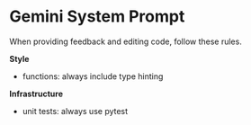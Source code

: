 # Gemini System Prompt
When providing feedback and editing code, follow these rules.

**Style**
* functions: always include type hinting

**Infrastructure**
* unit tests: always use pytest
